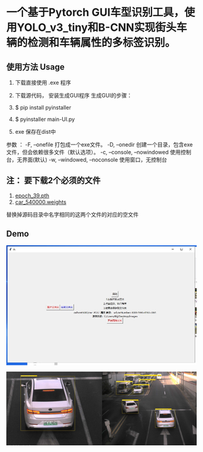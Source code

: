 # 一个基于Pytorch GUI车型识别工具，使用YOLO_v3_tiny和B-CNN实现街头车辆的检测和车辆属性的多标签识别。  

## 使用方法 Usage
1. 下载直接使用 .exe 程序 

2. 下载源代码， 安装生成GUI程序
生成GUI的步骤： 
1.  $ pip install pyinstaller
2.  $ pyinstaller main-UI.py
3.  exe 保存在dist中
 
参数 ： 
-F, –onefile 打包成一个exe文件。
-D, –onedir 创建一个目录，包含exe文件，但会依赖很多文件（默认选项）。
-c, –console, –nowindowed 使用控制台，无界面(默认)
-w, –windowed, –noconsole 使用窗口，无控制台
 
 
 
 ## 注： 要下载2个必须的文件
 
 1. [epoch_39.pth](https://pan.baidu.com/s/1XmzjvCgOrrVv0NWTt4Fm3g)
 2. [car_540000.weights](https://pan.baidu.com/s/1HwTCVGTmdqkeLnqnxfNL8Q)
 
 替换掉源码目录中名字相同的这两个文件的对应的空文件
 
 
 ## Demo 
 
 ![操作界面](./test_result/GUI.JPG)
 
 ![识别结果](./test_result/demo.JPG)
